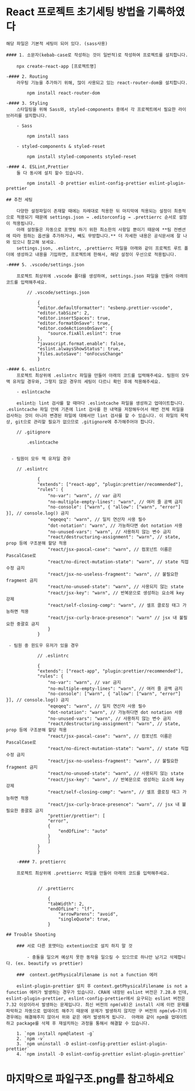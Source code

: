 # React 프로젝트 초기세팅 방법을 기록하였다

    해당 파일은 기본적 세팅이 되어 있다. (sass사용)

    #### 1. 소문자(kebab-case로 작성하는 것이 일반적)로 작성하여 프로젝트를 설치합니다.

        npx create-react-app [프로젝트명]

    -#### 2. Routing
        라우팅 기능을 추가하기 위해, 많이 사용되고 있는 react-router-dom을 설치합니다.

            npm install react-router-dom

    -#### 3. Styling
        스타일링을 위해 Sass와, styled-components 중에서 각 프로젝트에서 필요한 라이브러리를 설치합니다.

        - Sass

            npm install sass

        - styled-components & styled-reset

            npm install styled-components styled-reset

    -#### 4. ESLint,Prettier
        둘 다 동시에 설치 할수 있습니다.

            npm install -D prettier eslint-config-prettier eslint-plugin-prettier

    ## 추천 세팅

        다양한 설정파일이 존재할 때에는 차례대로 적용한 뒤 마지막에 적용되는 설정이 최종적으로 적용되기 때문에 settings.json → .editorconfig → .prettierrc 순서로 설정이 적용됩니다.
        아래 설정들은 자동으로 포맷팅 하기 위한 최소한의 사항일 뿐이기 때문에 **팀 컨벤션에 따라 원하는 옵션을 추가하거나, 빼도 무방합니다.** 더 자세한 내용은 공식문서에 잘 나와 있으니 참고해 보세요.
        settings.json, .eslintrc, .prettierrc 파일을 아래와 같이 프로젝트 루트 폴더에 생성하고 내용을 기입하면, 프로젝트에 한해서, 해당 설정이 우선으로 적용됩니다.

    -#### 5. .vscode/settings.json

        프로젝트 최상위에 .vscode 폴더를 생성하여, settings.json 파일을 만들어 아래의 코드를 입력해주세요.

            // .vscode/settings.json

                {
                "editor.defaultFormatter": "esbenp.prettier-vscode",
                "editor.tabSize": 2,
                "editor.insertSpaces": true,
                "editor.formatOnSave": true,
                "editor.codeActionsOnSave": {
                    "source.fixAll.eslint": true
                },
                "javascript.format.enable": false,
                "eslint.alwaysShowStatus": true,
                "files.autoSave": "onFocusChange"
                }

    -#### 6. eslintrc
        프로젝트 최상위에 .eslintrc 파일을 만들어 아래의 코드를 입력해주세요. 팀원이 모두 맥 유저일 경우와, 그렇지 않은 경우의 세팅이 다르니 확인 후에 적용해주세요.

        - eslintcache

        eslint는 lint 검사를 할 때마다 .eslintcache 파일을 생성하고 업데이트합니다. .eslintcache 파일 안에 기존에 lint 검사를 한 내역을 저장해두어서 매번 전체 파일을 검사하는 것이 아니라 변경된 파일에 대해서만 lint 검사를 할 수 있습니다. 이 파일의 목적상, git으로 관리할 필요가 없으므로 .gitignore에 추가해주어야 합니다.

        // .gitignore

            .eslintcache


      - 팀원이 모두 맥 유저일 경우

        // .eslintrc

                {
                "extends": ["react-app", "plugin:prettier/recommended"],
                "rules": {
                    "no-var": "warn", // var 금지
                    "no-multiple-empty-lines": "warn", // 여러 줄 공백 금지
                    "no-console": ["warn", { "allow": ["warn", "error"] }], // console.log() 금지
                    "eqeqeq": "warn", // 일치 연산자 사용 필수
                    "dot-notation": "warn", // 가능하다면 dot notation 사용
                    "no-unused-vars": "warn", // 사용하지 않는 변수 금지
                    "react/destructuring-assignment": "warn", // state, prop 등에 구조분해 할당 적용
                    "react/jsx-pascal-case": "warn", // 컴포넌트 이름은 PascalCase로
                    "react/no-direct-mutation-state": "warn", // state 직접 수정 금지
                    "react/jsx-no-useless-fragment": "warn", // 불필요한 fragment 금지
                    "react/no-unused-state": "warn", // 사용되지 않는 state
                    "react/jsx-key": "warn", // 반복문으로 생성하는 요소에 key 강제
                    "react/self-closing-comp": "warn", // 셀프 클로징 태그 가능하면 적용
                    "react/jsx-curly-brace-presence": "warn" // jsx 내 불필요한 중괄호 금지
                    }
                }

     - 팀원 중 윈도우 유저가 있을 경우

                // .eslintrc

                {
                "extends": ["react-app", "plugin:prettier/recommended"],
                "rules": {
                    "no-var": "warn", // var 금지
                    "no-multiple-empty-lines": "warn", // 여러 줄 공백 금지
                    "no-console": ["warn", { "allow": ["warn", "error"] }], // console.log() 금지
                    "eqeqeq": "warn", // 일치 연산자 사용 필수
                    "dot-notation": "warn", // 가능하다면 dot notation 사용
                    "no-unused-vars": "warn", // 사용하지 않는 변수 금지
                    "react/destructuring-assignment": "warn", // state, prop 등에 구조분해 할당 적용
                    "react/jsx-pascal-case": "warn", // 컴포넌트 이름은 PascalCase로
                    "react/no-direct-mutation-state": "warn", // state 직접 수정 금지
                    "react/jsx-no-useless-fragment": "warn", // 불필요한 fragment 금지
                    "react/no-unused-state": "warn", // 사용되지 않는 state
                    "react/jsx-key": "warn", // 반복문으로 생성하는 요소에 key 강제
                    "react/self-closing-comp": "warn", // 셀프 클로징 태그 가능하면 적용
                    "react/jsx-curly-brace-presence": "warn", // jsx 내 불필요한 중괄호 금지
                    "prettier/prettier": [
                    "error",
                    {
                        "endOfLine": "auto"
                    }
                    ]
                }
                }

        -#### 7. prettierrc

        프로젝트 최상위에 .prettierrc 파일을 만들어 아래의 코드를 입력해주세요.


                // .prettierrc

                    {
                    "tabWidth": 2,
                    "endOfLine": "lf",
                        "arrowParens": "avoid",
                        "singleQuote": true,
                    }

    ## Trouble Shooting

        ### 서로 다른 포맷터는 extention으로 설치 하지 말 것

            - 충돌을 일으켜 예상치 못한 동작을 일으킬 수 있으므로 하나만 남기고 삭제합니다. (ex. beautify vs prettier)

        ###  context.getPhysicalFilename is not a function 에러

        eslint-plugin-prettier 설치 후 context.getPhysicalFilename is not a function 에러가 발생하는 경우가 있습니다. CRA에 내장된 eslint 버전은 7.28.0 인데, eslint-plugin-prettier, eslint-config-prettier에서 요구되는 eslint 버전은 7.32 이상이라서 발생하는 문제입니다. 최신 버전의 npm(v8)은 install 시에 이런 문제를 파악하고 자동으로 업데이트 해주기 때문에 문제가 발생하지 않지만 구 버전의 npm(v6~7)의 경우에는 해결해주지 않아서 위와 같은 에러 발생하게 됩니다.  아래와 같이 npm을 업데이트하고 package를 삭제 후 재설치하는 과정을 통해서 해결할 수 있습니다.

        1. `npm install npm@latest -g`
        2. `npm -v`
        3. `npm uninstall -D eslint-config-prettier eslint-plugin-prettier`
        4. `npm install -D eslint-config-prettier eslint-plugin-prettier`

# 마지막으로 파일구조.png를 참고하세요
